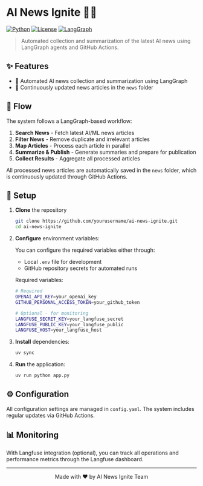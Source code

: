 # AI News Ignite 🤖📰

[![Python](https://img.shields.io/badge/Python-3.13+-blue.svg)](https://www.python.org)
[![License](https://img.shields.io/badge/License-MIT-green.svg)](LICENSE)
[![LangGraph](https://img.shields.io/badge/LangGraph-Enabled-orange.svg)](https://github.com/langchain-ai/langgraph)

> Automated collection and summarization of the latest AI news using LangGraph agents and GitHub Actions.

## ✨ Features

- 🤖 Automated AI news collection and summarization using LangGraph
- 📰 Continuously updated news articles in the `news` folder

## 🔄 Flow

The system follows a LangGraph-based workflow:

1. **Search News** - Fetch latest AI/ML news articles
2. **Filter News** - Remove duplicate and irrelevant articles
3. **Map Articles** - Process each article in parallel
4. **Summarize & Publish** - Generate summaries and prepare for publication
5. **Collect Results** - Aggregate all processed articles

All processed news articles are automatically saved in the `news` folder, which is continuously updated through GitHub Actions.

## 🚀 Setup

1. **Clone** the repository
   ```bash
   git clone https://github.com/yourusername/ai-news-ignite.git
   cd ai-news-ignite
   ```

2. **Configure** environment variables:
   
   You can configure the required variables either through:
   - Local `.env` file for development
   - GitHub repository secrets for automated runs

   Required variables:
   ```bash
   # Required
   OPENAI_API_KEY=your_openai_key
   GITHUB_PERSONAL_ACCESS_TOKEN=your_github_token

   # Optional - for monitoring
   LANGFUSE_SECRET_KEY=your_langfuse_secret
   LANGFUSE_PUBLIC_KEY=your_langfuse_public
   LANGFUSE_HOST=your_langfuse_host
   ```

3. **Install** dependencies:
   ```bash
   uv sync
   ```

4. **Run** the application:
   ```bash
   uv run python app.py
   ```

## ⚙️ Configuration

All configuration settings are managed in `config.yaml`. The system includes regular updates via GitHub Actions.

## 📊 Monitoring

With Langfuse integration (optional), you can track all operations and performance metrics through the Langfuse dashboard.

---

<div align="center">
Made with ❤️ by AI News Ignite Team
</div>
